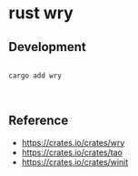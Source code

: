 # rust wry

## Development

```ruby

cargo add wry

    
```

## Reference

- https://crates.io/crates/wry
- https://crates.io/crates/tao
- https://crates.io/crates/winit
